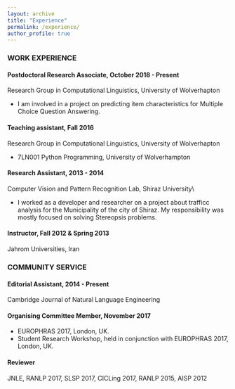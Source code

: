 ```yaml
---
layout: archive
title: "Experience"
permalink: /experience/
author_profile: true
---
```



### WORK EXPERIENCE

#### Postdoctoral Research Associate, October 2018 - Present
Research Group in Computational Linguistics, University of Wolverhapton
* I am involved in a project on predicting item characteristics for Multiple Choice Question Answering.
    
#### Teaching assistant, Fall 2016
Research Group in Computational Linguistics, University of Wolverhapton
* 7LN001 Python Programming, University of Wolverhampton

#### Research Assistant, 2013 - 2014
Computer Vision and Pattern Recognition Lab, Shiraz University\
* I worked as a developer and researcher on a project about trafficc analysis for the Municipality of the
city of Shiraz. My responsibility was mostly focused on solving Stereopsis problems.

#### Instructor, Fall 2012 & Spring 2013
Jahrom Universities, Iran


### COMMUNITY SERVICE

#### Editorial Assistant, 2014 - Present
Cambridge Journal of Natural Language Engineering

#### Organising Committee Member, November 2017
* EUROPHRAS 2017, London, UK.
* Student Research Workshop, held in conjunction with EUROPHRAS 2017, London, UK.

#### Reviewer
JNLE, RANLP 2017, SLSP 2017, CICLing 2017, RANLP 2015, AISP 2012
